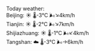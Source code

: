 Today weather:  
Beijing: ☀️   🌡️-3°C 🌬️↘4km/h  
Tianjin: ☀️   🌡️-2°C 🌬️↘7km/h  
Shijiazhuang: ☀️   🌡️-1°C 🌬️↙4km/h  
Tangshan: ☁️   🌡️-3°C 🌬️→6km/h  
